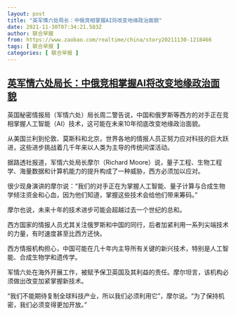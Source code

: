 ```yaml
---
layout: post
title: "英军情六处局长：中俄竞相掌握AI将改变地缘政治面貌"
date: 2021-11-30T07:34:21.503Z
author: 联合早报
from: https://www.zaobao.com/realtime/china/story20211130-1218466
tags: [ 联合早报 ]
categories: [ 联合早报 ]
---
```

<!--1638274800000-->
[英军情六处局长：中俄竞相掌握AI将改变地缘政治面貌](https://www.zaobao.com/realtime/china/story20211130-1218466)
------

<div>
<p>英国秘密情报局（军情六处）局长周二警告说，中国和俄罗斯等西方的对手正在竞相掌握人工智能（AI）技术，这可能在未来10年彻底改变地缘政治面貌。</p><p>从美国兰利到伦敦、莫斯科和北京，世界各地的情报人员正努力应对科技的巨大跃进，这些进步挑战着几千年来以人类为主导的传统间谍活动。</p><p>据路透社报道，军情六处局长摩尔（Richard Moore）说，量子工程、生物工程学、海量数据和计算机能力的提升构成了一种威胁，西方必须加以应对。</p><section id="imu"><div id="dfp-ad-imu1">        </div></section><p>很少现身演讲的摩尔说：“我们的对手正在为掌握人工智能、量子计算与合成生物学倾注资金和心血，因为他们知道，掌握这些技术会给他们带来筹码。”</p><p>摩尔也说，未来十年的技术进步可能会超越过去一个世纪的总和。</p><p>西方国家的情报人员尤其关注俄罗斯和中国的同行，后者加紧利用一系列尖端技术的力量，有时速度甚至比西方还快。</p><div id="innity-in-post"></div><div id="dfp-ad-midarticlespecial">        </div><p>西方情报机构担心，中国可能在几十年内主导所有关键的新兴技术，特别是人工智能、合成生物学和遗传学。</p><p>军情六处在海外开展工作，被赋予保卫英国及其利益的责任。摩尔坦言，该机构必须做出改变加紧掌握新技术。</p><p>“我们不能期待复制全球科技产业，所以我们必须利用它”，摩尔说。“为了保持机密，我们必须变得更加开放。”</p>      <div class="cx_paywall_placeholder" id="sph_cdp_40"></div>
</div>
